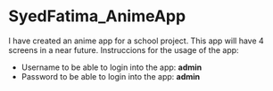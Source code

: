 # SyedFatima_AnimeApp
I have created an anime app for a school project. This app will have 4 screens in a near future. 
Instruccions for the usage of the app:
  - Username to be able to login into the app: **admin**
  - Password to be able to login into the app: **admin**
